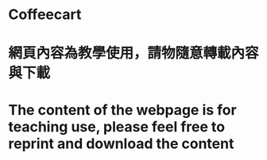 # Coffeecart
# 網頁內容為教學使用，請物隨意轉載內容與下載
# The content of the webpage is for teaching use, please feel free to reprint and download the content

